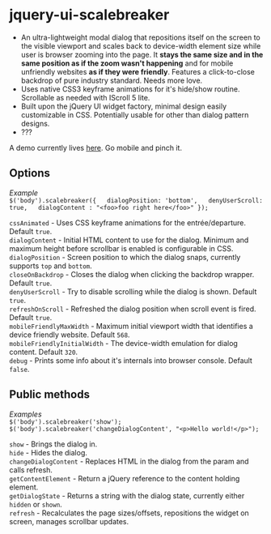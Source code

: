 # jquery-ui-scalebreaker

- An ultra-lightweight modal dialog that repositions itself on the screen to the visible viewport and scales back to device-width element size while user is browser zooming into the page. It **stays the same size and in the same position as if the zoom wasn't happening** and for mobile unfriendly websites **as if they were friendly**. Features a click-to-close backdrop of pure industry standard. Needs more love.
- Uses native CSS3 keyframe animations for it's hide/show routine. Scrollable as needed with IScroll 5 lite.
- Built upon the jQuery UI widget factory, minimal design easily customizable in CSS. Potentially usable for other than dialog pattern designs.
- ???

A demo currently lives [here](http://mystrd.at/testing/jq-scalebreaker/demo/). Go mobile and pinch it.

## Options
*Example*  
`$('body').scalebreaker({  
  dialogPosition: 'bottom',  
  denyUserScroll: true,  
  dialogContent : "<foo>foo right here</foo>"
});`

`cssAnimated` - Uses CSS keyframe animations for the entrée/departure. Default `true`.  
`dialogContent` - Initial HTML content to use for the dialog. Minimum and maximum height before scrollbar is enabled is configurable in CSS.  
`dialogPosition` - Screen position to which the dialog snaps, currently supports `top` and `bottom`.  
`closeOnBackdrop` - Closes the dialog when clicking the backdrop wrapper. Default `true`.  
`denyUserScroll` - Try to disable scrolling while the dialog is shown. Default `true`.  
`refreshOnScroll` - Refreshed the dialog position when scroll event is fired. Default `true`.  
`mobileFriendlyMaxWidth` - Maximum initial viewport width that identifies a device friendly website. Default `568`.  
`mobileFriendlyInitialWidth` - The device-width emulation for dialog content. Default `320`.  
`debug` - Prints some info about it's internals into browser console. Default `false`.


## Public methods
*Examples*  
`$('body').scalebreaker('show');`  
`$('body').scalebreaker('changeDialogContent', "<p>Hello world!</p>");`

`show` - Brings the dialog in.  
`hide` - Hides the dialog.  
`changeDialogContent` - Replaces HTML in the dialog from the param and calls refresh.  
`getContentElement` - Return a jQuery reference to the content holding element.  
`getDialogState` - Returns a string with the dialog state, currently either `hidden` or `shown`.  
`refresh` - Recalculates the page sizes/offsets, repositions the widget on screen, manages scrollbar updates.  
